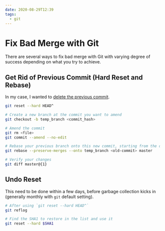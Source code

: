 ```yaml
---
date: 2020-08-29T12:39
tags:
  - git
---
```


# Fix Bad Merge with Git

There are several ways to fix bad merge with Git with varying degree of success
depending on what you try to achieve.


## Get Rid of Previous Commit (Hard Reset and Rebase)

In my case, I wanted to
[delete the previous commit](https://stackoverflow.com/a/23188613).


```sh
git reset --hard HEAD^

# Create a new branch at the commit you want to amend
git checkout -b temp_branch <commit_hash>

# Amend the commit
git rm <file>
git commit --amend --no-edit

# Rebase your previous branch onto this new commit, starting from the old-commit
git rebase --preserve-merges --onto temp_branch <old-commit> master

# Verify your changes
git diff master@{1}
```

## Undo Reset

This need to be done within a few days, before garbage collection kicks in
(generally monthly with `git` default setting).

```sh
# After using `git reset --hard HEAD^`
git reflog

# Find the SHA1 to restore in the list and use it
git reset --hard $SHA1
```
